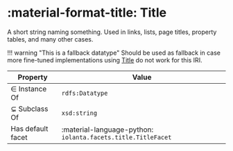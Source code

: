 # :material-format-title: Title

<script type="application/ld+json">
  {
    "@context": {
      "rdfs": "https://www.w3.org/2000/01/rdf-schema#",
      "rdf": "https://www.w3.org/1999/02/22-rdf-syntax-ns#",
      "xsd": "https://www.w3.org/2001/XMLSchema#",
      "iolanta": "https://iolanta.tech/",
      "iolanta:hasDefaultFacet": {
        "@type": "@id"
      },
      "rdfs:subClassOf": {
        "@type": "@id"
      }
    },
    "@id": "https://iolanta.tech/datatypes/fallback-title",
    "rdfs:label": "Fallback Title",
    "rdfs:description": "A short string naming something. Used in links, lists, page titles, property tables, and many other cases. Should be used as fallback in case more fine-tuned implementations using https://iolanta.tech/datatypes/title do not work.",
    "rdfs:subClassOf": "xsd:string",
    "@type": "rdfs:Datatype",
    "iolanta:hasDefaultFacet": "python://iolanta.facets.title.TitleFacet"
  }
</script>

A short string naming something. Used in links, lists, page titles, property tables, and many other cases.

!!! warning "This is a fallback datatype"
    Should be used as fallback in case more fine-tuned implementations using [Title](/datatypes/title/) do not work for this IRI.

| Property | Value |
| --- | --- |
| ∈ Instance Of | `rdfs:Datatype` |
| ⊊ Subclass Of | `xsd:string` |
| Has default facet | :material-language-python: `iolanta.facets.title.TitleFacet` | 
